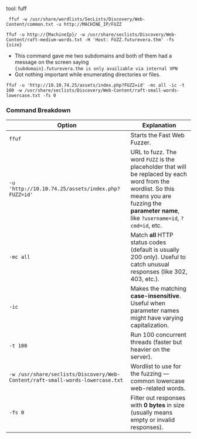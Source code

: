 
tool: fuff

```
 ffuf -w /usr/share/wordlists/SecLists/Discovery/Web-Content/common.txt -u http://MACHINE_IP/FUZZ
```


`ffuf -u http://{MachineIp}/ -w /usr/share/seclists/Discovery/Web-Content/raft-medium-words.txt -H 'Host: FUZZ.futurevera.thm' -fs {size}`

- This command gave me two subdomains and both of them had a message on the screen saying  
    `{subdomain}.futurevera.thm is only availiable via internal VPN`
- Got nothing important while enumerating directories or files.





```
ffuf -u 'http://10.10.74.25/assets/index.php?FUZZ=id' -mc all -ic -t 100 -w /usr/share/seclists/Discovery/Web-Content/raft-small-words-lowercase.txt -fs 0
```
### **Command Breakdown**

| Option                                                                        | Explanation                                                                                                                                                                                      |
| ----------------------------------------------------------------------------- | ------------------------------------------------------------------------------------------------------------------------------------------------------------------------------------------------ |
| `ffuf`                                                                        | Starts the Fast Web Fuzzer.                                                                                                                                                                      |
| `-u 'http://10.10.74.25/assets/index.php?FUZZ=id'`                            | URL to fuzz. The word `FUZZ` is the placeholder that will be replaced by each word from the wordlist. So this means you are fuzzing the **parameter name**, like `?username=id`, `?cmd=id`, etc. |
| `-mc all`                                                                     | Match **all** HTTP status codes (default is usually 200 only). Useful to catch unusual responses (like 302, 403, etc.).                                                                          |
| `-ic`                                                                         | Makes the matching **case-insensitive**. Useful when parameter names might have varying capitalization.                                                                                          |
| `-t 100`                                                                      | Run 100 concurrent threads (faster but heavier on the server).                                                                                                                                   |
| `-w /usr/share/seclists/Discovery/Web-Content/raft-small-words-lowercase.txt` | Wordlist to use for the fuzzing — common lowercase web-related words.                                                                                                                            |
| `-fs 0`                                                                       | Filter out responses with **0 bytes** in size (usually means empty or invalid responses).                                                                                                        |
